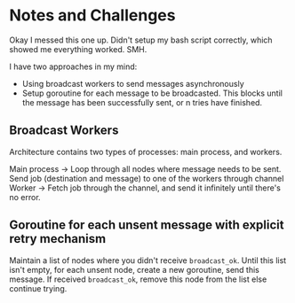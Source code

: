 # Notes and Challenges

Okay I messed this one up. Didn't setup my bash script correctly, which showed me everything worked. SMH.

I have two approaches in my mind:
- Using broadcast workers to send messages asynchronously
- Setup goroutine for each message to be broadcasted. This blocks until the message has been successfully sent, or n tries have finished.

## Broadcast Workers

Architecture contains two types of processes: main process, and workers.

Main process -> Loop through all nodes where message needs to be sent. Send job (destination and message) to one of the workers through channel
Worker -> Fetch job through the channel, and send it infinitely until there's no error.

## Goroutine for each unsent message with explicit retry mechanism

Maintain a list of nodes where you didn't receive `broadcast_ok`. Until this list isn't empty, for each unsent node, create a new goroutine, send this message. If received `broadcast_ok`, remove this node from the list else continue trying.